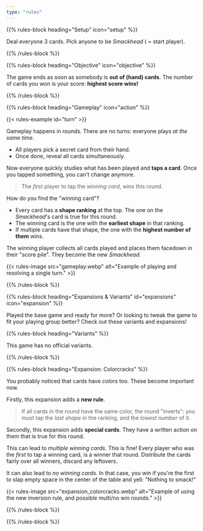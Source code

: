 ```yaml
---
type: "rules"
---
```


{{% rules-block heading="Setup" icon="setup" %}}

Deal everyone 3 cards. Pick anyone to be _Smackhead_ ( = start player).

{{% /rules-block %}}

{{% rules-block heading="Objective" icon="objective" %}}

The game ends as soon as somebody is **out of (hand) cards**. The number of cards you won is your score: **highest score wins!**

{{% /rules-block %}}

{{% rules-block heading="Gameplay" icon="action" %}}

{{< rules-example id="turn" >}}

Gameplay happens in _rounds_. There are no turns: everyone plays _at the same time_.

* All players pick a secret card from their hand.
* Once done, reveal all cards simultaneously.

Now everyone quickly studies what has been played and **taps a card**. Once you tapped something, you can't change anymore.

> The _first_ player to tap the _winning card_, wins this round.

How do you find the "winning card"?

* Every card has a **shape ranking** at the top. The one on the _Smackhead_'s card is true for this round.
* The winning card is the one with the **earliest shape** in that ranking.
* If multiple cards have that shape, the one with the **highest number of them** wins.

The winning player collects all cards played and places them facedown in their "score pile". They become the new _Smackhead_.

{{< rules-image src="gameplay.webp" alt="Example of playing and resolving a single turn." >}}

{{% /rules-block %}}

{{% rules-block heading="Expansions & Variants" id="expansions" icon="expansion" %}}

Played the base game and ready for more? Or looking to tweak the game to fit your playing group better? Check out these variants and expansions!

{{% rules-block heading="Variants" %}}

This game has no official variants.

{{% /rules-block %}}

{{% rules-block heading="Expansion: Colorcracks" %}}

You probably noticed that cards have _colors_ too. These become important now.

Firstly, this expansion adds a **new rule**.

> If all cards in the round have the same color, the round "inverts": you must tap the _last shape_ in the ranking, and the _lowest number_ of it.

Secondly, this expansion adds **special cards**. They have a written action on them that is true for this round.

This can lead to _multiple winning cards_. This is fine! Every player who was the _first_ to tap a winning card, is a winner that round. Distribute the cards fairly over all winners, discard any leftovers.

It can also lead to _no winning cards_. In that case, you win if you're the first to slap empty space in the center of the table and yell: "Nothing to smack!"

{{< rules-image src="expansion_colorcracks.webp" alt="Example of using the new inversion rule, and possible multi/no win rounds." >}}

{{% /rules-block %}}

{{% /rules-block %}}

